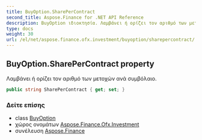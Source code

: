 ```yaml
---
title: BuyOption.SharePerContract
second_title: Aspose.Finance for .NET API Reference
description: BuyOption ιδιοκτησία. Λαμβάνει ή ορίζει τον αριθμό των μετοχών ανά συμβόλαιο.
type: docs
weight: 30
url: /el/net/aspose.finance.ofx.investment/buyoption/sharepercontract/
---
```

## BuyOption.SharePerContract property

Λαμβάνει ή ορίζει τον αριθμό των μετοχών ανά συμβόλαιο.

```csharp
public string SharePerContract { get; set; }
```

### Δείτε επίσης

* class [BuyOption](../)
* χώρος ονομάτων [Aspose.Finance.Ofx.Investment](../../buyoption/)
* συνέλευση [Aspose.Finance](../../../)


